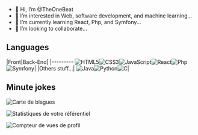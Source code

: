 - 👋 Hi, I’m @TheOneBeat
- 👀 I’m interested in Web, software development, and machine learning... 
- 🌱 I’m currently learning React, Php, and Symfony...
- 💞️ I’m looking to collaborate...

<!---
TheOneBeat/TheOneBeat is a ✨ special ✨ repository because its `README.md` (this file) appears on your GitHub profile.
You can click the Preview link to take a look at your changes.
--->
## Languages
|Front|Back-End|
|---------
![HTML5](https://img.shields.io/badge/html5-%23E34F26.svg?style=for-the-badge&logo=html5&logoColor=white)![CSS3](https://img.shields.io/badge/css3-%231572B6.svg?style=for-the-badge&logo=css3&logoColor=white)![JavaScript](https://img.shields.io/badge/javascript-%23323330.svg?style=for-the-badge&logo=javascript&logoColor=%23F7DF1E)![React](https://img.shields.io/badge/react-%2320232a.svg?style=for-the-badge&logo=react&logoColor=%2361DAFB)![Php](https://img.shields.io/badge/php-%23330.svg?style=for-the-badge&logo=php&logoColor=%8993be)![Symfony](https://img.shields.io/badge/symfony-%2320232a.svg?style=for-the-badge&logo=symfony&logoColor=green)|
|Others stuff...|
![Java](https://img.shields.io/badge/java-%23ED8B00.svg?style=for-the-badge&logo=java&logoColor=white)![Python](https://img.shields.io/badge/python-3670A0?style=for-the-badge&logo=python&logoColor=ffdd54)![C](https://img.shields.io/badge/c-%2300599C.svg?style=for-the-badge&logo=c&logoColor=white)|
## Minute jokes
![Carte de blagues](https://readme-jokes.vercel.app/api)

![Statistiques de votre référentiel](<https://github-readme-stats.vercel.app/api?username=TheOneBeat&show_icons=true>)

![Compteur de vues de profil](https://komarev.com/ghpvc/?username=TheOneBeat)
